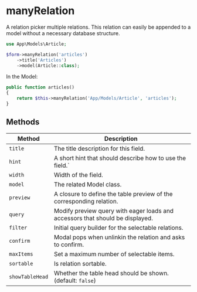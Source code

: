 # manyRelation

A relation picker multiple relations. This relation can easily be appended to a model without a necessary database structure.

```php
use App\Models\Article;

$form->manyRelation('articles')
    ->title('Articles')
    ->model(Article::class);
```

In the Model:

```php
public function articles()
{
    return $this->manyRelation('App/Models/Article', 'articles');
}
```

## Methods

| Method          | Description                                                                   |
| --------------- | ----------------------------------------------------------------------------- |
| `title`         | The title description for this field.                                         |
| `hint`          | A short hint that should describe how to use the field.`                      |
| `width`         | Width of the field.                                                           |
| `model`         | The related Model class.                                                      |
| `preview`       | A closure to define the table preview of the corresponding relation.          |
| `query`         | Modify preview query with eager loads and accessors that should be displayed. |
| `filter`        | Initial query builder for the selectable relations.                           |
| `confirm`       | Modal pops when unlinkin the relation and asks to confirm.                    |
| `maxItems`      | Set a maximum number of selectable items.                                     |
| `sortable`      | Is relation sortable.                                                         |
| `showTableHead` | Whether the table head should be shown. (default: `false`)                    |
